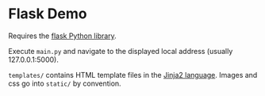 # Flask Demo

Requires the [flask Python library](http://flask.pocoo.org).

Execute `main.py` and navigate to the displayed local address (usually 127.0.0.1:5000).

`templates/` contains HTML template files in the [Jinja2 language](http://jinja.pocoo.org/docs/dev/).
Images and css go into `static/` by convention.

